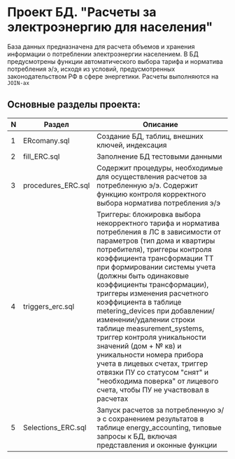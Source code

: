 # **Проект БД. "Расчеты за электроэнергию для населения"**

База данных предназначена для расчета объемов и хранения информации о потреблении электроэнергии населением. В БД предусмотрены функции автоматического выбора тарифа и норматива потребления э/э, исходя из условий, предусмотренных законодательством РФ в сфере энергетики. Расчеты выполняются на `JOIN-ах`

## Основные разделы проекта:
|N|Раздел|Описание|
|------|-------------------|----------------------------|
|1|ERcomany.sql| Создание БД, таблиц, внешних ключей, индексация|
|2| fill_ERC.sql| Заполнение БД тестовыми данными|
|3| procedures_ERC.sql| Содержит процедуры, необходимые для осуществления расчетов за потребленную э/э. Содержит функцию контроля корректного выбора норматива потребления э/э|
|4| triggers_erc.sql| Триггеры: блокировка выбора некорректного тарифа и норматива потребления в ЛС в зависимости от параметров (тип дома и квартиры потребителя), триггеры контроля коэффициента трансформации ТТ при формировании системы учета (должны быть одинаковые коэффициенты трансформации), триггеры изменения расчетного коэффициента в таблице metering_devices при добавлении/изменении/удалении строки таблице measurement_systems, триггер контроля уникальности значений (дом + № кв) и уникальности номера прибора учета в лицевых счетах, триггер отвязки ПУ со статусом "снят" и "необходима поверка" от лицевого счета, чтобы ПУ не участвовал в расчетах|
|5|Selections_ERC.sql| Запуск расчетов за потребленную э/э с сохранением результатов в таблице energy_accounting, типовые запросы к БД, включая представления и оконные функции
